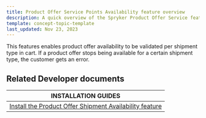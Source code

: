 ```yaml
---
title: Product Offer Service Points Availability feature overview
description: A quick overview of the Spryker Product Offer Service feature for your Spryker projects.
template: concept-topic-template
last_updated: Nov 23, 2023
---
```


This features enables product offer availability to be validated per shipment type in cart. If a product offer stops being available for a certain shipment type, the customer gets an error.

## Related Developer documents

| INSTALLATION GUIDES|
| -------------- |
| [Install the Product Offer Shipment Availability feature](/docs/pbc/all/offer-management/latest/marketplace/install-and-upgrade/install-features/install-the-product-offer-shipment-availability-feature.html) |
